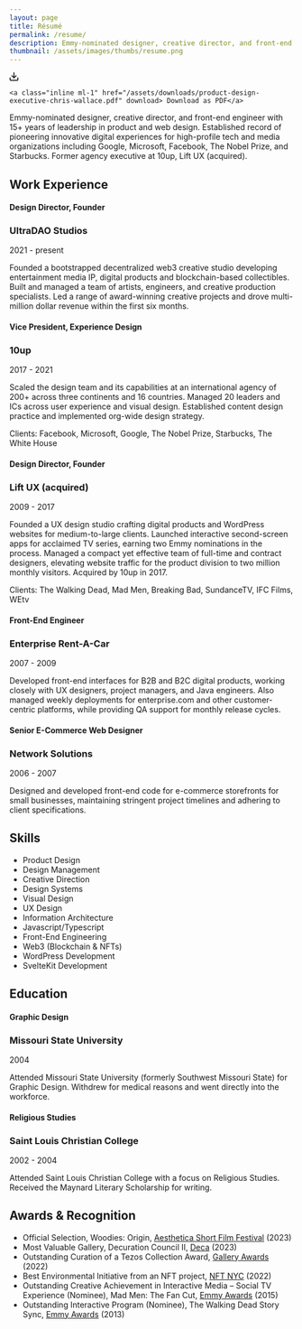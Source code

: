 ```yaml
---
layout: page
title: Résumé
permalink: /resume/
description: Emmy-nominated designer, creative director, and front-end engineer with 15+ years of leadership in product and web design. Established record of pioneering innovative digital experiences for high-profile tech and media organizations including Google, Microsoft, Facebook, The Nobel Prize, and Starbucks. Former agency executive at 10up, Lift UX (acquired).
thumbnail: /assets/images/thumbs/resume.png
---
```


<div class="fade-in-element download-resume">
    <svg class="feather" width="16" height="16" viewBox="0 0 14 14" fill="none" xmlns="http://www.w3.org/2000/svg">
<path fill-rule="evenodd" clip-rule="evenodd" d="M0.999919 8.33337C1.36811 8.33337 1.66659 8.63185 1.66659 9.00004V11.6667C1.66659 11.8435 1.73682 12.0131 1.86185 12.1381C1.98687 12.2631 2.15644 12.3334 2.33325 12.3334H11.6666C11.8434 12.3334 12.013 12.2631 12.138 12.1381C12.263 12.0131 12.3333 11.8435 12.3333 11.6667V9.00004C12.3333 8.63185 12.6317 8.33337 12.9999 8.33337C13.3681 8.33337 13.6666 8.63185 13.6666 9.00004V11.6667C13.6666 12.1971 13.4559 12.7058 13.0808 13.0809C12.7057 13.456 12.197 13.6667 11.6666 13.6667H2.33325C1.80282 13.6667 1.29411 13.456 0.919038 13.0809C0.543966 12.7058 0.333252 12.1971 0.333252 11.6667V9.00004C0.333252 8.63185 0.631729 8.33337 0.999919 8.33337Z" fill="black"/>
<path fill-rule="evenodd" clip-rule="evenodd" d="M3.19526 5.19526C3.45561 4.93491 3.87772 4.93491 4.13807 5.19526L7 8.05719L9.86193 5.19526C10.1223 4.93491 10.5444 4.93491 10.8047 5.19526C11.0651 5.45561 11.0651 5.87772 10.8047 6.13807L7.4714 9.47141C7.21106 9.73175 6.78895 9.73175 6.5286 9.47141L3.19526 6.13807C2.93491 5.87772 2.93491 5.45561 3.19526 5.19526Z" fill="black"/>
<path fill-rule="evenodd" clip-rule="evenodd" d="M6.99992 0.333374C7.36811 0.333374 7.66659 0.631851 7.66659 1.00004V9.00004C7.66659 9.36823 7.36811 9.66671 6.99992 9.66671C6.63173 9.66671 6.33325 9.36823 6.33325 9.00004V1.00004C6.33325 0.631851 6.63173 0.333374 6.99992 0.333374Z" fill="black"/>
</svg>

    <a class="inline ml-1" href="/assets/downloads/product-design-executive-chris-wallace.pdf" download> Download as PDF</a>

</div>

<div itemscope itemtype="http://schema.org/Person">
<p itemprop="description" class="fade-in-element sub-heading">Emmy-nominated designer, creative director, and front-end engineer with 15+ years of leadership in product and web design. Established record of pioneering innovative digital experiences for high-profile tech and media organizations including Google, Microsoft, Facebook, The Nobel Prize, and Starbucks. Former agency executive at 10up, Lift UX (acquired).</p>

<h2 class="fade-in-element mt-12">Work Experience</h2>

<div class="jobs" itemscope itemtype="http://schema.org/Organization">
  <div class="job resume-item" itemprop="employee">
    <div class="metadata fade-in-element">
      <h4 class="title" itemprop="roleName">Design Director, Founder</h4>
      <h3 class="place" itemprop="name">UltraDAO Studios</h3>
      <div class="time-period" itemprop="worksFor">2021 - present</div>
    </div>
    <div class="description fade-in-element">
      <p>Founded a bootstrapped decentralized web3 creative studio developing entertainment media IP, digital products and blockchain-based collectibles. Built and managed a team of artists, engineers, and creative production specialists. Led a range of award-winning creative projects and drove multi-million dollar revenue within the first six months.</p>
    </div>
  </div>
  <div class="job resume-item" itemprop="employee">
    <div class="metadata fade-in-element">
      <h4 class="title" itemprop="roleName">Vice President, Experience Design</h4>
      <h3 class="place" itemprop="name">10up</h3>
      <div class="time-period" itemprop="worksFor">2017 - 2021</div>
    </div>
    <div class="description fade-in-element">
      <p>Scaled the design team and its capabilities at an international agency of 200+ across three continents and 16 countries. Managed 20 leaders and ICs across user experience and visual design. Established content design practice and implemented org-wide design strategy.</p>
      <p>Clients: Facebook, Microsoft, Google, The Nobel Prize, Starbucks, The White House</p>
    </div>
  </div>
  <div class="job resume-item" itemprop="employee">
    <div class="metadata fade-in-element">
      <h4 class="title" itemprop="roleName">Design Director, Founder</h4>
      <h3 class="place" itemprop="name">Lift UX (acquired)</h3>
      <div class="time-period" itemprop="worksFor">2009 - 2017</div>
    </div>
    <div class="description fade-in-element">
      <p>Founded a UX design studio crafting digital products and WordPress websites for medium-to-large clients.  Launched interactive second-screen apps for acclaimed TV series, earning two Emmy nominations in the process. Managed a compact yet effective team of full-time and contract designers, elevating website traffic for the product division to two million monthly visitors. Acquired by 10up in 2017.</p>
      <p>Clients: The Walking Dead, Mad Men, Breaking Bad, SundanceTV, IFC Films, WEtv</p>
    </div>
  </div>
  <div class="job resume-item" itemprop="employee">
    <div class="metadata fade-in-element">
      <h4 class="title" itemprop="roleName">Front-End Engineer</h4>
      <h3 class="place" itemprop="name">Enterprise Rent-A-Car</h3>
      <div class="time-period" itemprop="worksFor">2007 - 2009</div>
    </div>
    <div class="description fade-in-element">
      <p>Developed front-end interfaces for B2B and B2C digital products, working closely with UX designers, project managers, and Java engineers. Also managed weekly deployments for enterprise.com and other customer-centric platforms, while providing QA support for monthly release cycles.</p>
    </div>
  </div>
  <div class="job resume-item" itemprop="employee">
    <div class="metadata fade-in-element">
      <h4 class="title" itemprop="roleName">Senior E-Commerce Web Designer</h4>
      <h3 class="place" itemprop="name">Network Solutions</h3>
      <div class="time-period" itemprop="worksFor">2006 - 2007</div>
    </div>
    <div class="description fade-in-element">
      <p>Designed and developed front-end code for e-commerce storefronts for small businesses, maintaining stringent project timelines and adhering to client specifications.</p>
    </div>
  </div>
</div>

<h2 class="fade-in-element">Skills</h2>

<ul class="fade-in-element skills-list" itemprop="knowsAbout">
  <li>Product Design</li>
  <li>Design Management</li>
  <li>Creative Direction</li>
  <li>Design Systems</li>
  <li>Visual Design</li>
  <li>UX Design</li>
  <li>Information Architecture</li>
  <li>Javascript/Typescript</li>
  <li>Front-End Engineering</li>
  <li>Web3 (Blockchain & NFTs)</li>
  <li>WordPress Development</li>
  <li>SvelteKit Development</li>
</ul>

<h2 class="fade-in-element">Education</h2>

<div class="schools" itemscope itemtype="http://schema.org/EducationalOrganization">
  <div class="school resume-item">
    <div class="metadata fade-in-element">
      <h4 class="title" itemprop="alumniOf">Graphic Design</h4>
      <h3 class="place" itemprop="name">Missouri State University</h3>
      <div class="time-period">2004</div>
    </div>
    <div class="description fade-in-element">
      <p>Attended Missouri State University (formerly Southwest Missouri State) for Graphic Design. Withdrew for medical reasons and went directly into the workforce.</p>
    </div>
  </div>

  <div class="school resume-item">
    <div class="metadata fade-in-element">
      <h4 class="title" itemprop="alumniOf">Religious Studies</h4>
      <h3 class="place" itemprop="name">Saint Louis Christian College</h3>
      <div class="time-period">2002 - 2004</div>
    </div>
    <div class="description fade-in-element">
      <p>Attended Saint Louis Christian College with a focus on Religious Studies. Received the Maynard Literary Scholarship for writing.</p>
    </div>
  </div>
</div>

<h2 class="fade-in-element">Awards & Recognition</h2>

<ul class="fade-in-element" itemscope itemtype="http://schema.org/ItemList">
  <li itemprop="itemListElement">Official Selection, Woodies: Origin, <a href="https://www.asff.co.uk/" target="_blank">Aesthetica Short Film Festival</a> (2023)</li>
  <li itemprop="itemListElement">Most Valuable Gallery, Decuration Council II, <a href="https://deca.art/" target="_blank">Deca</a> (2023)</li>
  <li itemprop="itemListElement">Outstanding Curation of a Tezos Collection Award, <a href="https://gallery.so" target="_blank">Gallery Awards</a> (2022)</li>
  <li itemprop="itemListElement">Best Environmental Initiative from an NFT project, <a href="https://nft.nyc/" target="_blank">NFT NYC</a> (2022)</li>
  <li itemprop="itemListElement">Outstanding Creative Achievement in Interactive Media – Social TV Experience (Nominee), Mad Men: The Fan Cut, <a href="https://emmys.com" target="_blank">Emmy Awards</a> (2015)</li>
  <li itemprop="itemListElement">Outstanding Interactive Program (Nominee), The Walking Dead Story Sync, <a href="https://emmys.com" target="_blank">Emmy Awards</a> (2013)</li>
</ul>
